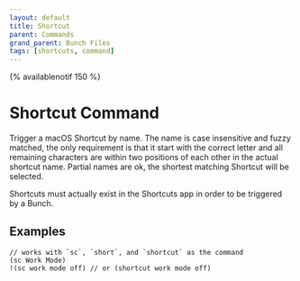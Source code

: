 ```yaml
---
layout: default
title: Shortcut
parent: Commands
grand_parent: Bunch Files
tags: [shortcuts, command]
---
```

{% availablenotif 150 %}

# Shortcut Command

Trigger a macOS Shortcut by name. The name is case insensitive and fuzzy matched, the only requirement is that it start with the correct letter and all remaining characters are within two positions of each other in the actual shortcut name. Partial names are ok, the shortest matching Shortcut will be selected.

Shortcuts must actually exist in the Shortcuts app in order to be triggered by a Bunch.

## Examples

```bunch
// works with `sc`, `short`, and `shortcut` as the command
(sc Work Mode)
!(sc work mode off) // or (shortcut work mode off)
```
